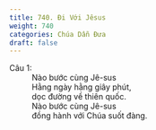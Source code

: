 ```yaml
---
title: 740. Đi Với Jêsus
weight: 740
categories: Chúa Dẫn Đưa
draft: false
---
```

<dl><dt>Câu 1:</dt><dd data-verse="1">Nào bước cùng Jê-sus <br/>Hằng ngày hằng giây phút, <br/>dọc đường về thiên quốc. <br/>Nào bước cùng Jê-sus <br/>đồng hành với Chúa suốt đàng. </dd></dl>